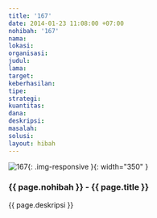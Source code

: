 ```yaml
---
title: '167'
date: 2014-01-23 11:08:00 +07:00
nohibah: '167'
nama:
lokasi:
organisasi:
judul:
lama:
target:
keberhasilan:
tipe:
strategi:
kuantitas:
dana:
deskripsi:
masalah:
solusi:
layout: hibah
---
```


![167](/static/img/hibahcms/167.png){: .img-responsive }{: width="350" }

### {{ page.nohibah }} - {{ page.title }}

{{ page.deskripsi }}
